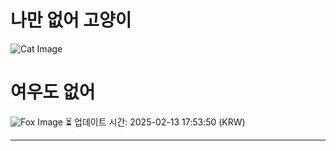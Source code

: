 
# 나만 없어 고양이

![Cat Image](https://cdn2.thecatapi.com/images/ea5.jpg)

# 여우도 없어
![Fox Image](https://randomfox.ca/images/118.jpg)
⏳ 업데이트 시간: 2025-02-13 17:53:50 (KRW)

---
